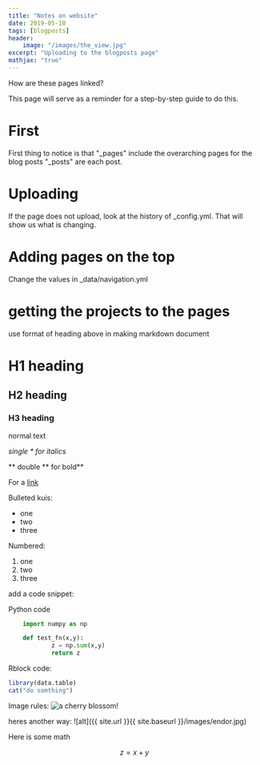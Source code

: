 ```yaml
---
title: "Notes on website"
date: 2019-05-10
tags: [blogposts]
header: 
	image: "/images/the_view.jpg"
excerpt: "Uploading to the blogposts page"
mathjax: "true"
---
```


How are these pages linked?

This page will serve as a reminder for a step-by-step guide to do this.  

# First
First thing to notice is that "_pages" include the overarching pages for the blog posts
"_posts" are each post.  


# Uploading
If the page does not upload, look at the history of _config.yml.  That will show us what is changing.

# Adding pages on the top
Change the values in _data/navigation.yml

# getting the projects to the pages
use format of heading above in making markdown document


# H1 heading


## H2 heading

### H3 heading

normal text

*single \* for italics*

** double \*\* for bold**


For a [link](http://charlesahlstrom.github.io)

Bulleted kuis:
* one
* two 
* three

Numbered:
1. one
2. two
3. three


add a code snippet:


Python code
```python
	import numpy as np

	def test_fn(x,y):
			z = np.sum(x,y)
			return z
```

Rblock code:
```r
library(data.table)
cat("do somthing")

```

Image rules:
<img src="{{ site.url }}{{ site.baseurl }}/images/cherry_blossom.jpg" alt="a cherry blossom!">

heres another way:
![alt]({{ site.url }}{{ site.baseurl }}/images/endor.jpg)


Here is some math

$$ z = x+y $$

